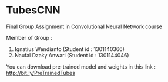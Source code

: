 # TubesCNN

Final Group Assignment in Convolutional Neural Network course

Member of Group :
1. Ignatius Wendianto (Student id : 1301140366)
2. Naufal Dzaky Anwari (Student id : 1301144046)

You can download pre-trained model and weights in this link :
http://bit.ly/PreTrainedTubes
